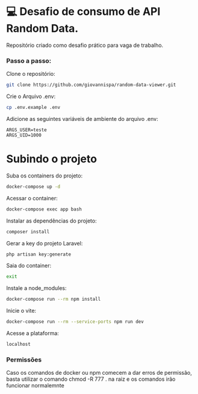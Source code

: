 # 💻 Desafio de consumo de API Random Data.
Repositório criado como desafio prático para vaga de trabalho.

### Passo a passo:

Clone o repositório:
```sh
git clone https://github.com/giovannispa/random-data-viewer.git
```

Crie o Arquivo .env:
```sh
cp .env.example .env
```

Adicione as seguintes variáveis de ambiente do arquivo .env:
```dosini
ARGS_USER=teste
ARGS_UID=1000
```

# Subindo o projeto

Suba os containers do projeto:
```sh
docker-compose up -d
```

Acessar o container:
```sh
docker-compose exec app bash
```

Instalar as dependências do projeto:
```sh
composer install
```

Gerar a key do projeto Laravel:
```sh
php artisan key:generate
```

Saia do container:
```sh
exit
```

Instale a node_modules:
```sh
docker-compose run --rm npm install
```

Inicie o vite:
```sh
docker-compose run --rm --service-ports npm run dev
```

Acesse a plataforma:
```sh
localhost
```

### Permissões
Caso os comandos de docker ou npm comecem a dar erros de permissão, basta utilizar o comando chmod -R 777 . na raiz e 
os comandos irão funcionar normalemnte
